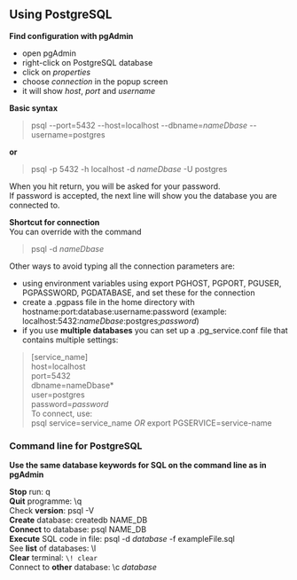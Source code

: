 ## Using PostgreSQL

**Find configuration with pgAdmin**  
* open pgAdmin
* right-click on PostgreSQL database
* click on *properties*
* choose *connection* in the popup screen
* it will show *host*, *port* and *username*  

**Basic syntax**  
> psql --port=5432 --host=localhost --dbname=*nameDbase* --username=postgres  

**or**  
> psql -p 5432 -h localhost -d *nameDbase* -U postgres  

When you hit return, you will be asked for your password.  
If password is accepted, the next line will show you the database you are connected to.

**Shortcut for connection**  
You can override with the command  
> psql -d *nameDbase*  

Other ways to avoid typing all the connection parameters are:  
* using environment variables using export PGHOST, PGPORT, PGUSER, PGPASSWORD, PGDATABASE, and set these for the connection
* create a .pgpass file in the home directory with hostname:port:database:username:password (example: localhost:5432:*nameDbase*:postgres;*password*)
* if you use **multiple databases** you can set up a .pg_service.conf file that contains multiple settings:  
> [service_name]  
> host=localhost  
> port=5432  
> dbname=nameDbase*  
> user=postgres  
> password=*password*    
To connect, use:  
> psql service=service_name *OR* export PGSERVICE=service-name  

### Command line for PostgreSQL
**Use the same database keywords for SQL on the command line as in pgAdmin**  

**Stop** run: q  
**Quit** programme: \q  
Check **version**: psql -V  
**Create** database: createdb NAME_DB  
**Connect** to database: psql NAME_DB  
**Execute** SQL code in file: psql -d *database* -f exampleFile.sql  
See **list** of databases: \l  
**Clear** terminal: `\! clear`  
Connect to **other** database: \c *database*  








